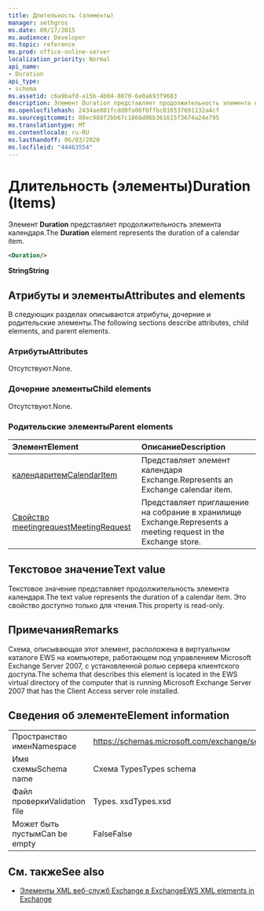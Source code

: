```yaml
---
title: Длительность (элементы)
manager: sethgros
ms.date: 09/17/2015
ms.audience: Developer
ms.topic: reference
ms.prod: office-online-server
localization_priority: Normal
api_name:
- Duration
api_type:
- schema
ms.assetid: c6a9bafd-a15b-4b04-8070-6e0a693f9683
description: Элемент Duration представляет продолжительность элемента календаря.
ms.openlocfilehash: 2434ae081fcdd0fa06f0ffbc016537691132a4cf
ms.sourcegitcommit: 88ec988f2bb67c1866d06b361615f3674a24e795
ms.translationtype: MT
ms.contentlocale: ru-RU
ms.lasthandoff: 06/03/2020
ms.locfileid: "44463554"
---
```

# <a name="duration-items"></a><span data-ttu-id="4fb02-103">Длительность (элементы)</span><span class="sxs-lookup"><span data-stu-id="4fb02-103">Duration (Items)</span></span>

<span data-ttu-id="4fb02-104">Элемент **Duration** представляет продолжительность элемента календаря.</span><span class="sxs-lookup"><span data-stu-id="4fb02-104">The **Duration** element represents the duration of a calendar item.</span></span> 
  
```xml
<Duration/>
```

 <span data-ttu-id="4fb02-105">**String**</span><span class="sxs-lookup"><span data-stu-id="4fb02-105">**String**</span></span>
## <a name="attributes-and-elements"></a><span data-ttu-id="4fb02-106">Атрибуты и элементы</span><span class="sxs-lookup"><span data-stu-id="4fb02-106">Attributes and elements</span></span>

<span data-ttu-id="4fb02-107">В следующих разделах описываются атрибуты, дочерние и родительские элементы.</span><span class="sxs-lookup"><span data-stu-id="4fb02-107">The following sections describe attributes, child elements, and parent elements.</span></span>
  
### <a name="attributes"></a><span data-ttu-id="4fb02-108">Атрибуты</span><span class="sxs-lookup"><span data-stu-id="4fb02-108">Attributes</span></span>

<span data-ttu-id="4fb02-109">Отсутствуют.</span><span class="sxs-lookup"><span data-stu-id="4fb02-109">None.</span></span>
  
### <a name="child-elements"></a><span data-ttu-id="4fb02-110">Дочерние элементы</span><span class="sxs-lookup"><span data-stu-id="4fb02-110">Child elements</span></span>

<span data-ttu-id="4fb02-111">Отсутствуют.</span><span class="sxs-lookup"><span data-stu-id="4fb02-111">None.</span></span>
  
### <a name="parent-elements"></a><span data-ttu-id="4fb02-112">Родительские элементы</span><span class="sxs-lookup"><span data-stu-id="4fb02-112">Parent elements</span></span>

|<span data-ttu-id="4fb02-113">**Элемент**</span><span class="sxs-lookup"><span data-stu-id="4fb02-113">**Element**</span></span>|<span data-ttu-id="4fb02-114">**Описание**</span><span class="sxs-lookup"><span data-stu-id="4fb02-114">**Description**</span></span>|
|:-----|:-----|
|[<span data-ttu-id="4fb02-115">календаритем</span><span class="sxs-lookup"><span data-stu-id="4fb02-115">CalendarItem</span></span>](calendaritem.md) <br/> |<span data-ttu-id="4fb02-116">Представляет элемент календаря Exchange.</span><span class="sxs-lookup"><span data-stu-id="4fb02-116">Represents an Exchange calendar item.</span></span>  <br/> |
|[<span data-ttu-id="4fb02-117">Свойство meetingrequest</span><span class="sxs-lookup"><span data-stu-id="4fb02-117">MeetingRequest</span></span>](meetingrequest.md) <br/> |<span data-ttu-id="4fb02-118">Представляет приглашение на собрание в хранилище Exchange.</span><span class="sxs-lookup"><span data-stu-id="4fb02-118">Represents a meeting request in the Exchange store.</span></span>  <br/> |
   
## <a name="text-value"></a><span data-ttu-id="4fb02-119">Текстовое значение</span><span class="sxs-lookup"><span data-stu-id="4fb02-119">Text value</span></span>

<span data-ttu-id="4fb02-120">Текстовое значение представляет продолжительность элемента календаря.</span><span class="sxs-lookup"><span data-stu-id="4fb02-120">The text value represents the duration of a calendar item.</span></span> <span data-ttu-id="4fb02-121">Это свойство доступно только для чтения.</span><span class="sxs-lookup"><span data-stu-id="4fb02-121">This property is read-only.</span></span>
  
## <a name="remarks"></a><span data-ttu-id="4fb02-122">Примечания</span><span class="sxs-lookup"><span data-stu-id="4fb02-122">Remarks</span></span>

<span data-ttu-id="4fb02-123">Схема, описывающая этот элемент, расположена в виртуальном каталоге EWS на компьютере, работающем под управлением Microsoft Exchange Server 2007, с установленной ролью сервера клиентского доступа.</span><span class="sxs-lookup"><span data-stu-id="4fb02-123">The schema that describes this element is located in the EWS virtual directory of the computer that is running Microsoft Exchange Server 2007 that has the Client Access server role installed.</span></span>
  
## <a name="element-information"></a><span data-ttu-id="4fb02-124">Сведения об элементе</span><span class="sxs-lookup"><span data-stu-id="4fb02-124">Element information</span></span>

|||
|:-----|:-----|
|<span data-ttu-id="4fb02-125">Пространство имен</span><span class="sxs-lookup"><span data-stu-id="4fb02-125">Namespace</span></span>  <br/> |https://schemas.microsoft.com/exchange/services/2006/types  <br/> |
|<span data-ttu-id="4fb02-126">Имя схемы</span><span class="sxs-lookup"><span data-stu-id="4fb02-126">Schema name</span></span>  <br/> |<span data-ttu-id="4fb02-127">Схема Types</span><span class="sxs-lookup"><span data-stu-id="4fb02-127">Types schema</span></span>  <br/> |
|<span data-ttu-id="4fb02-128">Файл проверки</span><span class="sxs-lookup"><span data-stu-id="4fb02-128">Validation file</span></span>  <br/> |<span data-ttu-id="4fb02-129">Types. xsd</span><span class="sxs-lookup"><span data-stu-id="4fb02-129">Types.xsd</span></span>  <br/> |
|<span data-ttu-id="4fb02-130">Может быть пустым</span><span class="sxs-lookup"><span data-stu-id="4fb02-130">Can be empty</span></span>  <br/> |<span data-ttu-id="4fb02-131">False</span><span class="sxs-lookup"><span data-stu-id="4fb02-131">False</span></span>  <br/> |
   
## <a name="see-also"></a><span data-ttu-id="4fb02-132">См. также</span><span class="sxs-lookup"><span data-stu-id="4fb02-132">See also</span></span>

- [<span data-ttu-id="4fb02-133">Элементы XML веб-служб Exchange в Exchange</span><span class="sxs-lookup"><span data-stu-id="4fb02-133">EWS XML elements in Exchange</span></span>](ews-xml-elements-in-exchange.md)

